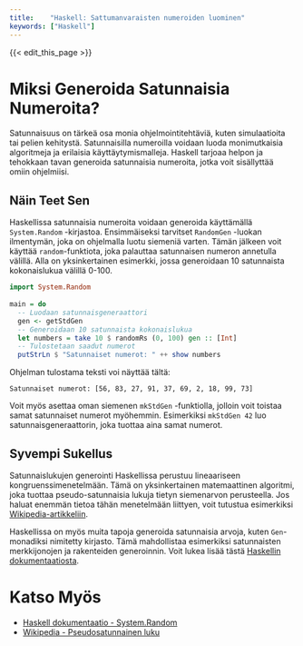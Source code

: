 ```yaml
---
title:    "Haskell: Sattumanvaraisten numeroiden luominen"
keywords: ["Haskell"]
---
```


{{< edit_this_page >}}

# Miksi Generoida Satunnaisia Numeroita?

Satunnaisuus on tärkeä osa monia ohjelmointitehtäviä, kuten simulaatioita tai pelien kehitystä. Satunnaisilla numeroilla voidaan luoda monimutkaisia algoritmeja ja erilaisia käyttäytymismalleja. Haskell tarjoaa helpon ja tehokkaan tavan generoida satunnaisia numeroita, jotka voit sisällyttää omiin ohjelmiisi.

## Näin Teet Sen

Haskellissa satunnaisia numeroita voidaan generoida käyttämällä `System.Random` -kirjastoa. Ensimmäiseksi tarvitset `RandomGen` -luokan ilmentymän, joka on ohjelmalla luotu siemeniä varten. Tämän jälkeen voit käyttää `random`-funktiota, joka palauttaa satunnaisen numeron annetulla välillä. Alla on yksinkertainen esimerkki, jossa generoidaan 10 satunnaista kokonaislukua välillä 0-100.

```Haskell
import System.Random
  
main = do
  -- Luodaan satunnaisgeneraattori
  gen <- getStdGen
  -- Generoidaan 10 satunnaista kokonaislukua
  let numbers = take 10 $ randomRs (0, 100) gen :: [Int]
  -- Tulostetaan saadut numerot
  putStrLn $ "Satunnaiset numerot: " ++ show numbers
```

Ohjelman tulostama teksti voi näyttää tältä:

```
Satunnaiset numerot: [56, 83, 27, 91, 37, 69, 2, 18, 99, 73]
```

Voit myös asettaa oman siemenen `mkStdGen` -funktiolla, jolloin voit toistaa samat satunnaiset numerot myöhemmin. Esimerkiksi `mkStdGen 42` luo satunnaisgeneraattorin, joka tuottaa aina samat numerot.

## Syvempi Sukellus

Satunnaislukujen generointi Haskellissa perustuu lineaariseen kongruenssimenetelmään. Tämä on yksinkertainen matemaattinen algoritmi, joka tuottaa pseudo-satunnaisia lukuja tietyn siemenarvon perusteella. Jos haluat enemmän tietoa tähän menetelmään liittyen, voit tutustua esimerkiksi [Wikipedia-artikkeliin](https://en.wikipedia.org/wiki/Linear_congruential_generator).

Haskellissa on myös muita tapoja generoida satunnaisia arvoja, kuten `Gen`-monadiksi nimitetty kirjasto. Tämä mahdollistaa esimerkiksi satunnaisten merkkijonojen ja rakenteiden generoinnin. Voit lukea lisää tästä [Haskellin dokumentaatiosta](https://hackage.haskell.org/package/gen).

# Katso Myös

- [Haskell dokumentaatio - System.Random](https://hackage.haskell.org/package/random)
- [Wikipedia - Pseudosatunnainen luku](https://fi.wikipedia.org/wiki/Pseudosatunnainen_luku)